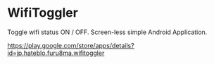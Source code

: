 # WifiToggler
Toggle wifi status ON / OFF. 
Screen-less simple Android Application.


https://play.google.com/store/apps/details?id=jp.hateblo.furu8ma.wifitoggler